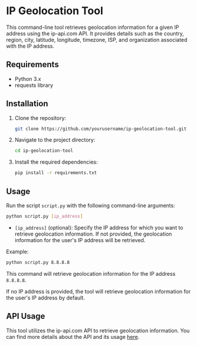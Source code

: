 
# IP Geolocation Tool

This command-line tool retrieves geolocation information for a given IP address using the ip-api.com API. It provides details such as the country, region, city, latitude, longitude, timezone, ISP, and organization associated with the IP address.

## Requirements

- Python 3.x
- requests library

## Installation

1. Clone the repository:

    ```bash
    git clone https://github.com/yourusername/ip-geolocation-tool.git
    ```

2. Navigate to the project directory:

    ```bash
    cd ip-geolocation-tool
    ```

3. Install the required dependencies:

    ```bash
    pip install -r requirements.txt
    ```

## Usage

Run the script `script.py` with the following command-line arguments:

```bash
python script.py [ip_address]
```

- `[ip_address]` (optional): Specify the IP address for which you want to retrieve geolocation information. If not provided, the geolocation information for the user's IP address will be retrieved.

Example:

```bash
python script.py 8.8.8.8
```

This command will retrieve geolocation information for the IP address `8.8.8.8`.

If no IP address is provided, the tool will retrieve geolocation information for the user's IP address by default.

## API Usage

This tool utilizes the ip-api.com API to retrieve geolocation information. You can find more details about the API and its usage [here](http://ip-api.com/docs/api:json).
